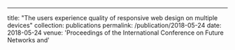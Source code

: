 ---
title: "The users experience quality of responsive web design on multiple devices"
collection: publications
permalink: /publication/2018-05-24
date: 2018-05-24
venue: 'Proceedings of the International Conference on Future Networks and'